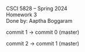 CSCI 5828 – Spring 2024 <br>
Homework 3 <br>
Done by: Aaptha Boggaram <br>

commit 1 -> commit 0 (master) <br>

commit 2 -> commit 1 (master) <br>
